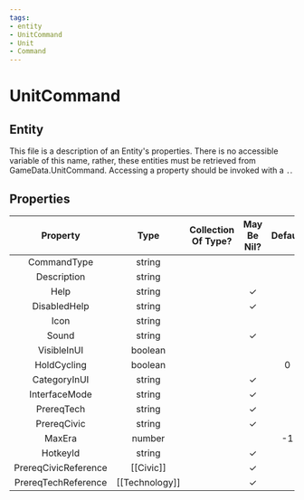 ```yaml
---
tags:
- entity
- UnitCommand
- Unit
- Command
---
```

# UnitCommand
## Entity
This file is a description of an Entity's properties. There is no accessible variable of this name, rather, these entities must be retrieved from GameData.UnitCommand. Accessing a property should be invoked with a `.`.
## Properties
|	Property	|	Type	|	Collection Of Type?	|	May Be Nil?	|	Default	|	References	|	Key	|	Notes	|
|	:-:	|	:-:	|	:-:	|	:-:	|	:-:	|	:-:	|	:-:	|	-:	|
|	CommandType	|	string	|		|		|		|		|	✓	|	|
|	Description	|	string	|		|		|		|		|		|	|
|	Help	|	string	|		|	✓	|		|		|		|	|
|	DisabledHelp	|	string	|		|	✓	|		|		|		|	|
|	Icon	|	string	|		|		|		|		|		|	|
|	Sound	|	string	|		|	✓	|		|		|		|	|
|	VisibleInUI	|	boolean	|		|		|		|		|		|	|
|	HoldCycling	|	boolean	|		|		|	0	|		|		|	|
|	CategoryInUI	|	string	|		|	✓	|		|		|		|	|
|	InterfaceMode	|	string	|		|	✓	|		|		|		|	|
|	PrereqTech	|	string	|		|	✓	|		|	[[Technology]].TechnologyType	|		|	|
|	PrereqCivic	|	string	|		|	✓	|		|	[[Civic]].CivicType	|		|	|
|	MaxEra	|	number	|		|		|	-1	|		|		|	|
|	HotkeyId	|	string	|		|	✓	|		|		|		|	|
|	PrereqCivicReference	|	[[Civic]]	|		|	✓	|		|		|		|	|
|	PrereqTechReference	|	[[Technology]]	|		|	✓	|		|		|		|	|
